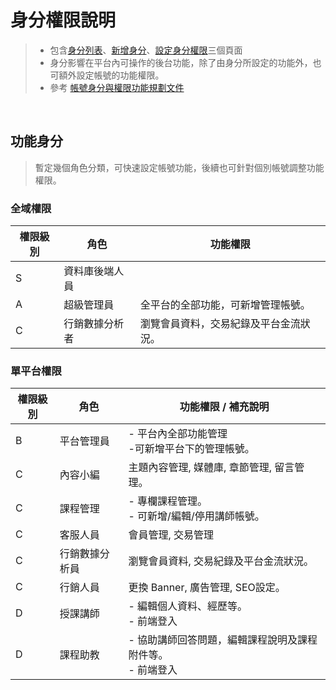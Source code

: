 # 身分權限說明

> - 包含[身分列表](Pages/Center/role/role-list.md)、[新增身分](Pages/Center/role/add-role.md)、[設定身分權限](Pages/Center/role/set-role.md)三個頁面
> - 身分影響在平台內可操作的後台功能，除了由身分所設定的功能外，也可額外設定帳號的功能權限。
> - 參考 [帳號身分與權限功能規劃文件](https://docs.google.com/spreadsheets/d/1XgOBzdOp28u2-t_UxcL_r02reMrV3yOPfa2bY_cacsQ/edit?usp=sharing)

<br>

## 功能身分
> 暫定幾個角色分類，可快速設定帳號功能，後續也可針對個別帳號調整功能權限。


### 全域權限
| 權限級別 | 角色 | 功能權限 |
|---|---|---|
| S | 資料庫後端人員 | |
| A | 超級管理員 | 全平台的全部功能，可新增管理帳號。 |
| C | 行銷數據分析者 | 瀏覽會員資料，交易紀錄及平台金流狀況。|


### 單平台權限
| 權限級別 | 角色 |	功能權限 / 補充說明 |
| --- | --- | --- |
| B | 平台管理員 | - 平台內全部功能管理<br>-可新增平台下的管理帳號。 |
| C | 內容小編 | 主題內容管理, 媒體庫, 章節管理, 留言管理。 |
| C | 課程管理 | - 專欄課程管理。<br>- 可新增/編輯/停用講師帳號。 |
| C | 客服人員 | 會員管理, 交易管理 |
| C | 行銷數據分析員 | 瀏覽會員資料, 交易紀錄及平台金流狀況。 |
| C | 行銷人員 | 更換 Banner, 廣告管理, SEO設定。 |
| D | 授課講師 | - 編輯個人資料、經歷等。	<br>- 前端登入 |
| D | 課程助教 | - 協助講師回答問題，編輯課程說明及課程附件等。<br>- 前端登入|



